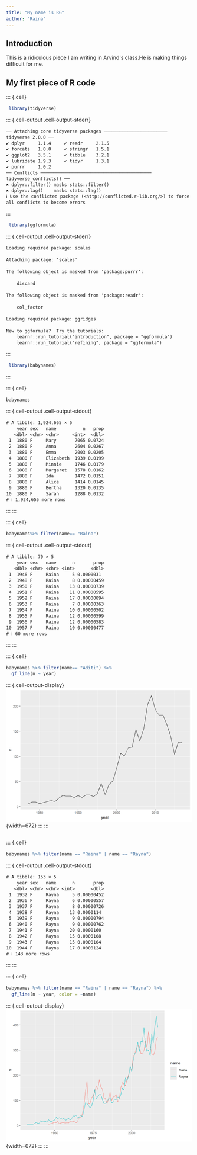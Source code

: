 ```yaml
---
title: "My name is RG"
author: "Raina"
---
```




## Introduction

This is a ridiculous piece I am writing in Arvind's class.He is making things difficult for me.

## My first piece of R code



::: {.cell}

```{.r .cell-code}
 library(tidyverse)
```

::: {.cell-output .cell-output-stderr}

```
── Attaching core tidyverse packages ──────────────────────── tidyverse 2.0.0 ──
✔ dplyr     1.1.4     ✔ readr     2.1.5
✔ forcats   1.0.0     ✔ stringr   1.5.1
✔ ggplot2   3.5.1     ✔ tibble    3.2.1
✔ lubridate 1.9.3     ✔ tidyr     1.3.1
✔ purrr     1.0.2     
── Conflicts ────────────────────────────────────────── tidyverse_conflicts() ──
✖ dplyr::filter() masks stats::filter()
✖ dplyr::lag()    masks stats::lag()
ℹ Use the conflicted package (<http://conflicted.r-lib.org/>) to force all conflicts to become errors
```


:::

```{.r .cell-code}
 library(ggformula)
```

::: {.cell-output .cell-output-stderr}

```
Loading required package: scales

Attaching package: 'scales'

The following object is masked from 'package:purrr':

    discard

The following object is masked from 'package:readr':

    col_factor

Loading required package: ggridges

New to ggformula?  Try the tutorials: 
	learnr::run_tutorial("introduction", package = "ggformula")
	learnr::run_tutorial("refining", package = "ggformula")
```


:::

```{.r .cell-code}
 library(babynames)
```
:::

::: {.cell}

```{.r .cell-code}
babynames
```

::: {.cell-output .cell-output-stdout}

```
# A tibble: 1,924,665 × 5
    year sex   name          n   prop
   <dbl> <chr> <chr>     <int>  <dbl>
 1  1880 F     Mary       7065 0.0724
 2  1880 F     Anna       2604 0.0267
 3  1880 F     Emma       2003 0.0205
 4  1880 F     Elizabeth  1939 0.0199
 5  1880 F     Minnie     1746 0.0179
 6  1880 F     Margaret   1578 0.0162
 7  1880 F     Ida        1472 0.0151
 8  1880 F     Alice      1414 0.0145
 9  1880 F     Bertha     1320 0.0135
10  1880 F     Sarah      1288 0.0132
# ℹ 1,924,655 more rows
```


:::
:::

::: {.cell}

```{.r .cell-code}
babynames%>% filter(name== "Raina")
```

::: {.cell-output .cell-output-stdout}

```
# A tibble: 70 × 5
    year sex   name      n       prop
   <dbl> <chr> <chr> <int>      <dbl>
 1  1946 F     Raina     5 0.0000031 
 2  1948 F     Raina     8 0.00000459
 3  1950 F     Raina    13 0.00000739
 4  1951 F     Raina    11 0.00000595
 5  1952 F     Raina    17 0.00000894
 6  1953 F     Raina     7 0.00000363
 7  1954 F     Raina    10 0.00000502
 8  1955 F     Raina    12 0.00000599
 9  1956 F     Raina    12 0.00000583
10  1957 F     Raina    10 0.00000477
# ℹ 60 more rows
```


:::
:::

::: {.cell}

```{.r .cell-code}
babynames %>% filter(name== "Aditi") %>% 
  gf_line(n ~ year)
```

::: {.cell-output-display}
![](index_files/figure-html/unnamed-chunk-4-1.png){width=672}
:::
:::



```         
```



::: {.cell}

```{.r .cell-code}
babynames %>% filter(name == "Raina" | name == "Rayna")
```

::: {.cell-output .cell-output-stdout}

```
# A tibble: 153 × 5
    year sex   name      n       prop
   <dbl> <chr> <chr> <int>      <dbl>
 1  1932 F     Rayna     5 0.00000452
 2  1936 F     Rayna     6 0.00000557
 3  1937 F     Rayna     8 0.00000726
 4  1938 F     Rayna    13 0.0000114 
 5  1939 F     Rayna     9 0.00000794
 6  1940 F     Rayna     9 0.00000762
 7  1941 F     Rayna    20 0.0000160 
 8  1942 F     Rayna    15 0.0000108 
 9  1943 F     Rayna    15 0.0000104 
10  1944 F     Rayna    17 0.0000124 
# ℹ 143 more rows
```


:::
:::

::: {.cell}

```{.r .cell-code}
babynames %>% filter(name == "Raina" | name == "Rayna") %>% 
  gf_line(n ~ year, color = ~name)
```

::: {.cell-output-display}
![](index_files/figure-html/unnamed-chunk-6-1.png){width=672}
:::
:::

